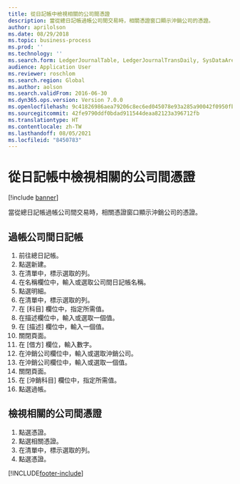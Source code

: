 ```yaml
---
title: 從日記帳中檢視相關的公司間憑證
description: 當從總日記帳過帳公司間交易時，相關憑證窗口顯示沖銷公司的憑證。
author: aprilolson
ms.date: 08/29/2018
ms.topic: business-process
ms.prod: ''
ms.technology: ''
ms.search.form: LedgerJournalTable, LedgerJournalTransDaily, SysDataAreaSelectLookup, LedgerTransVoucher, LedgerTransRelatedVouchers
audience: Application User
ms.reviewer: roschlom
ms.search.region: Global
ms.author: aolson
ms.search.validFrom: 2016-06-30
ms.dyn365.ops.version: Version 7.0.0
ms.openlocfilehash: 9c41826986aea79206c8ec6ed045078e93a285a90042f0950fb5725c0bd850ac
ms.sourcegitcommit: 42fe9790ddf0bdad911544deaa82123a396712fb
ms.translationtype: HT
ms.contentlocale: zh-TW
ms.lasthandoff: 08/05/2021
ms.locfileid: "8450783"
---
```

# <a name="view-related-intercompany-voucher-from-journal"></a>從日記帳中檢視相關的公司間憑證

[!include [banner](../../includes/banner.md)]

當從總日記帳過帳公司間交易時，相關憑證窗口顯示沖銷公司的憑證。


## <a name="post-an-intercompany-journal"></a>過帳公司間日記帳
1. 前往總日記帳。
2. 點選新建。
3. 在清單中，標示選取的列。
4. 在名稱欄位中，輸入或選取公司間日記帳名稱。
5. 點選明細。
6. 在清單中，標示選取的列。
7. 在 [科目] 欄位中，指定所需值。
8. 在描述欄位中，輸入或選取一個值。
9. 在 [描述] 欄位中，輸入一個值。
10. 關閉頁面。
11. 在 [借方] 欄位，輸入數字。
12. 在沖銷公司欄位中，輸入或選取沖銷公司。
13. 在沖銷公司欄位中，輸入或選取一個值。
14. 關閉頁面。
15. 在 [沖銷科目] 欄位中，指定所需值。
16. 點選過帳。

## <a name="view-related-intercompany-voucher"></a>檢視相關的公司間憑證
1. 點選憑證。
2. 點選相關憑證。
3. 在清單中，標示選取的列。
4. 點選憑證。



[!INCLUDE[footer-include](../../../includes/footer-banner.md)]